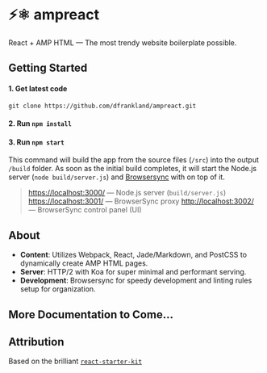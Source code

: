 # ⚡⚛ ampreact
React + AMP HTML — The most trendy website boilerplate possible.

## Getting Started
#### 1. Get latest code
```
git clone https://github.com/dfrankland/ampreact.git
```
#### 2. Run `npm install`
#### 3. Run `npm start`
This command will build the app from the source files (`/src`) into the output
`/build` folder. As soon as the initial build completes, it will start the
Node.js server (`node build/server.js`) and [Browsersync](https://browsersync.io/) with on top of it.

> [https://localhost:3000/](https://localhost:3000/) — Node.js server (`build/server.js`)
> [https://localhost:3001/](http://localhost:3001/) — BrowserSync proxy
> [http://localhost:3002/](http://localhost:3002/) — BrowserSync control panel (UI)

## About
* **Content**: Utilizes Webpack, React, Jade/Markdown, and PostCSS to dynamically create AMP HTML pages.
* **Server**: HTTP/2 with Koa for super minimal and performant serving.
* **Development**: Browsersync for speedy development and linting rules setup for organization.

## More Documentation to Come...

## Attribution
Based on the brilliant [`react-starter-kit`](https://github.com/kriasoft/react-starter-kit/)
